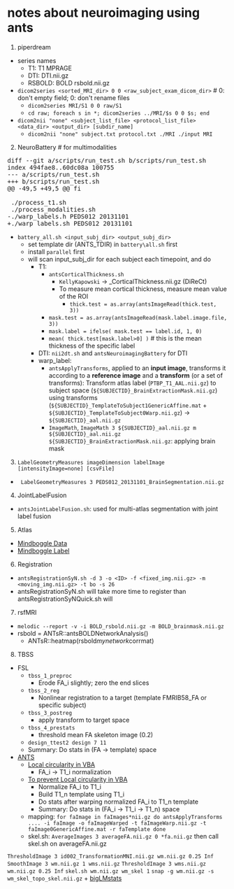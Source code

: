 # notes about neuroimaging using ants

1. piperdream
  + series names
    + T1: T1 MPRAGE
    + DTI: DTI.nii.gz
    + RSBOLD: BOLD rsbold.nii.gz
  + `dicom2series <sorted_MRI_dir> 0 0 <raw_subject_exam_dicom_dir>` # 0: don't empty field; 0: don't rename files
    + `dicom2series MRI/S1 0 0 raw/S1`
    + `cd raw; foreach s in *; dicom2series ../MRI/$s 0 0 $s; end`
  + `dicom2nii "none" <subject_list_file> <protocol_list_file> <data_dir> <output_dir> [subdir_name]`
    + `dicom2nii "none" subject.txt protocol.txt ./MRI ./input MRI`
2. NeuroBattery # for multimodalities
<pre>
diff --git a/scripts/run_test.sh b/scripts/run_test.sh
index 494fae8..60dc08a 100755
--- a/scripts/run_test.sh
+++ b/scripts/run_test.sh
@@ -49,5 +49,5 @@ fi
 
 ./process_t1.sh
 ./process_modalities.sh
-./warp_labels.h PEDS012 20131101
+./warp_labels.sh PEDS012 20131101
</pre>
  + `battery_all.sh <input_subj_dir> <output_subj_dir>`
    + set template dir (ANTS\_TDIR) in `battery\all.sh` first
    + install `parallel` first
    + will scan input\_subj\_dir for each subject each timepoint, and do 
      + T1: 
        + `antsCorticalThickness.sh`
          + `KellyKapowski` -> _CorticalThickness.nii.gz (DiReCt)
          + To measure mean cortical thickness, measure mean value of the ROI
            + `thick.test = as.array(antsImageRead(thick.test, 3))`
	    + `mask.test = as.array(antsImageRead(mask.label.image.file, 3))`
	    + `mask.label = ifelse( mask.test == label.id, 1, 0)`
	    + `mean( thick.test[mask.label>0] )` # this is the mean thickness of the specific label
      + DTI: `nii2dt.sh` and `antsNeuroimagingBattery` for DTI
      + warp_label:
        + `antsApplyTransforms`, applied to an **input image**, transforms it according to a **reference image** and a **transform** (or a set of transforms): Transform atlas label (`PTBP_T1_AAL.nii.gz`) to subject space (`${SUBJECTID}_BrainExtractionMask.nii.gz`) using transforms (`${SUBJECTID}_TemplateToSubject1GenericAffine.mat` + `${SUBJECTID}_TemplateToSubject0Warp.nii.gz`) -> `${SUBJECTID}_aal.nii.gz`
        + `ImageMath`, `ImageMath 3 ${SUBJECTID}_aal.nii.gz m ${SUBJECTID}_aal.nii.gz ${SUBJECTID}_BrainExtractionMask.nii.gz`: applying brain mask
3. `LabelGeometryMeasures imageDimension labelImage [intensityImage=none] [csvFile]`
  + ` LabelGeometryMeasures 3 PEDS012_20131101_BrainSegmentation.nii.gz`
4. JointLabelFusion
  + `antsJointLabelFusion.sh`: used for multi-atlas segmentation with joint label fusion
5. Atlas
  + [Mindboggle Data](http://www.mindboggle.info/data.html)
  + [Mindboggle Label](http://www.mindboggle.info/faq/labels.html)
6. Registration
  + `antsRegistrationSyN.sh -d 3 -o <ID> -f <fixed_img.nii.gz> -m <moving_img.nii.gz> -t bo -s 26`
  + antsRegistrationSyN.sh will take more time to register than antsRegistrationSyNQuick.sh will
7. rsfMRI
  + `melodic --report -v -i BOLD_rsbold.nii.gz -m BOLD_brainmask.nii.gz`
  + rsbold = ANTsR::antsBOLDNetworkAnalysis()
    + ANTsR::heatmap(rsbold$mynetwork$corrmat)
8. TBSS
  + FSL
    + `tbss_1_preproc`
      + Erode FA_i slightly; zero the end slices
    + `tbss_2_reg`
      + Nonlinear registration to a target (template FMRIB58_FA or specific subject)
    + `tbss_3_postreg`
      + apply transform to target space
    + `tbss_4_prestats`
      + threshold mean FA skeleton image (0.2)
    + `design_ttest2 design 7 11`
    + Summary: Do stats in (FA -> template) space
  + [ANTS](https://sourceforge.net/p/advants/discussion/840261/thread/e6fc9a8c/?limit=25) 
    + [Local circularity in VBA](http://www.ncbi.nlm.nih.gov/pubmed/23151955)
      + FA_i -> T1_i normalization
    + [To prevent Local circularity in VBA](https://sourceforge.net/p/advants/discussion/840261/thread/dbfe8da5/)
      + Normalize FA_i to T1_i 
      + Build T1_n template using T1_i
      + Do stats after warping normalized FA_i to T1_n template
      + Summary: Do stats in (FA_i -> T1_i -> T1_n) space
    + mapping: `for faImage in faImages*nii.gz do
		    antsApplyTransforms .... -i faImage -o faImageWarped -t
			faImageWarp.nii.gz -t faImage0GenericAffine.mat -r faTemplate
		done`
    + skel.sh:
`AverageImages 3 averageFA.nii.gz 0 *fa.nii.gz`
then call skel.sh on averageFA.nii.gz

`ThresholdImage 3 id002_TransformationMNI.nii.gz wm.nii.gz 0.25 Inf`
`SmoothImage 3 wm.nii.gz 1 wms.nii.gz`
`ThresholdImage 3 wms.nii.gz wm.nii.gz 0.25 Inf`
`skel.sh wm.nii.gz wm_skel 1`
`snap -g wm.nii.gz -s wm_skel_topo_skel.nii.gz`
    + [bigLMstats](https://github.com/stnava/ANTsTutorial/blob/master/src/phantomMorphometryStudy.Rmd)
